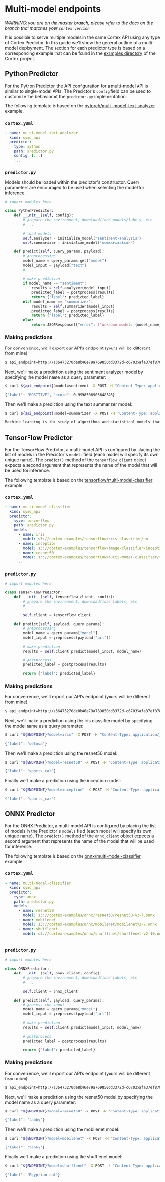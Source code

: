 # Multi-model endpoints

_WARNING: you are on the master branch, please refer to the docs on the branch that matches your `cortex version`_

<!-- CORTEX_VERSION_MINOR -->
It is possible to serve multiple models in the same Cortex API using any type of Cortex Predictor. In this guide we'll show the general outline of a multi-model deployment. The section for each predictor type is based on a corresponding example that can be found in the [examples directory](https://github.com/cortexlabs/cortex/tree/master/examples) of the Cortex project.

## Python Predictor

For the Python Predictor, the API configuration for a multi-model API is similar to single-model APIs. The Predictor's `config` field can be used to customize the behavior of the `predictor.py` implementation.

<!-- CORTEX_VERSION_MINOR -->
The following template is based on the [pytorch/multi-model-text-analyzer](https://github.com/cortexlabs/cortex/tree/master/examples/pytorch/multi-model-text-analyzer) example.

### `cortex.yaml`

```yaml
- name: multi-model-text-analyzer
  kind: sync_api
  predictor:
    type: python
    path: predictor.py
    config: {...}
    ...
```

### `predictor.py`

Models should be loaded within the predictor's constructor. Query parameters are encouraged to be used when selecting the model for inference.

```python
# import modules here

class PythonPredictor:
    def __init__(self, config):
        # prepare the environment, download/load models/labels, etc
        # ...

        # load models
        self.analyzer = initialize_model("sentiment-analysis")
        self.summarizer = initialize_model("summarization")

    def predict(self, query_params, payload):
        # preprocessing
        model_name = query_params.get("model")
        model_input = payload["text"]
        # ...

        # make prediction
        if model_name == "sentiment":
            results = self.analyzer(model_input)
            predicted_label = postprocess(results)
            return {"label": predicted_label}
        elif model_name == "summarizer":
            results = self.summarizer(model_input)
            predicted_label = postprocess(results)
            return {"label": predicted_label}
        else:
            return JSONResponse({"error": f"unknown model: {model_name}"}, status_code=400)
```

### Making predictions

For convenience, we'll export our API's endpoint (yours will be different from mine):

```bash
$ api_endpoint=http://a36473270de8b46e79a769850dd3372d-c67035afa37ef878.elb.us-west-2.amazonaws.com/multi-model-text-analyzer
```

Next, we'll make a prediction using the sentiment analyzer model by specifying the model name as a query parameter:

```bash
$ curl ${api_endpoint}?model=sentiment -X POST -H "Content-Type: application/json" -d @sample-sentiment.json

{"label": "POSITIVE", "score": 0.9998506903648376}
```

Then we'll make a prediction using the text summarizer model:

```bash
$ curl ${api_endpoint}?model=summarizer -X POST -H "Content-Type: application/json" -d @sample-summarizer.json

Machine learning is the study of algorithms and statistical models that computer systems use to perform a specific task. It is seen as a subset of artificial intelligence. Machine learning algorithms are used in a wide variety of applications, such as email filtering and computer vision. In its application across business problems, machine learning is also referred to as predictive analytics.
```

## TensorFlow Predictor

For the TensorFlow Predictor, a multi-model API is configured by placing the list of models in the Predictor's `models` field (each model will specify its own unique name). The `predict()` method of the `tensorflow_client` object expects a second argument that represents the name of the model that will be used for inference.

<!-- CORTEX_VERSION_MINOR -->
The following template is based on the [tensorflow/multi-model-classifier](https://github.com/cortexlabs/cortex/tree/master/examples/tensorflow/multi-model-classifier) example.

### `cortex.yaml`

```yaml
- name: multi-model-classifier
  kind: sync_api
  predictor:
    type: tensorflow
    path: predictor.py
    models:
      - name: iris
        model: s3://cortex-examples/tensorflow/iris-classifier/nn
      - name: inception
        model: s3://cortex-examples/tensorflow/image-classifier/inception
      - name: resnet50
        model: s3://cortex-examples/tensorflow/multi-model-classifier/resnet50
      ...
```

### `predictor.py`

```python
# import modules here

class TensorFlowPredictor:
    def __init__(self, tensorflow_client, config):
        # prepare the environment, download/load labels, etc
        # ...

        self.client = tensorflow_client

    def predict(self, payload, query_params):
        # preprocessing
        model_name = query_params["model"]
        model_input = preprocess(payload["url"])

        # make prediction
        results = self.client.predict(model_input, model_name)

        # postprocess
        predicted_label = postprocess(results)

        return {"label": predicted_label}
```

### Making predictions

For convenience, we'll export our API's endpoint (yours will be different from mine):

```bash
$ api_endpoint=http://a36473270de8b46e79a769850dd3372d-c67035afa37ef878.elb.us-west-2.amazonaws.com/multi-model-classifier
```

Next, we'll make a prediction using the iris classifier model by specifying the model name as a query parameter:

```bash
$ curl "${ENDPOINT}?model=iris" -X POST -H "Content-Type: application/json" -d @sample-iris.json

{"label": "setosa"}
```

Then we'll make a prediction using the resnet50 model:

```bash
$ curl "${ENDPOINT}?model=resnet50" -X POST -H "Content-Type: application/json" -d @sample-image.json

{"label": "sports_car"}
```

Finally we'll make a prediction using the inception model:

```bash
$ curl "${ENDPOINT}?model=inception" -X POST -H "Content-Type: application/json" -d @sample-image.json

{"label": "sports_car"}
```

## ONNX Predictor

For the ONNX Predictor, a multi-model API is configured by placing the list of models in the Predictor's `models` field (each model will specify its own unique name). The `predict()` method of the `onnx_client` object expects a second argument that represents the name of the model that will be used for inference.

<!-- CORTEX_VERSION_MINOR -->
The following template is based on the [onnx/multi-model-classifier](https://github.com/cortexlabs/cortex/tree/master/examples/onnx/multi-model-classifier) example.

### `cortex.yaml`

```yaml
- name: multi-model-classifier
  kind: sync_api
  predictor:
    type: onnx
    path: predictor.py
    models:
      - name: resnet50
        model: s3://cortex-examples/onnx/resnet50/resnet50-v2-7.onnx
      - name: mobilenet
        model: s3://cortex-examples/onnx/mobilenet/mobilenetv2-7.onnx
      - name: shufflenet
        model: s3://cortex-examples/onnx/shufflenet/shufflenet-v2-10.onnx
      ...
```

### `predictor.py`

```python
# import modules here

class ONNXPredictor:
    def __init__(self, onnx_client, config):
        # prepare the environment, download/load labels, etc
        # ...

        self.client = onnx_client

    def predict(self, payload, query_params):
        # process the input
        model_name = query_params["model"]
        model_input = preprocess(payload["url"])

        # make prediction
        results = self.client.predict(model_input, model_name)

        # postprocess
        predicted_label = postprocess(results)

        return {"label": predicted_label}

```

### Making predictions

For convenience, we'll export our API's endpoint (yours will be different from mine):

```bash
$ api_endpoint=http://a36473270de8b46e79a769850dd3372d-c67035afa37ef878.elb.us-west-2.amazonaws.com/multi-model-classifier
```

Next, we'll make a prediction using the resnet50 model by specifying the model name as a query parameter:

```bash
$ curl "${ENDPOINT}?model=resnet50" -X POST -H "Content-Type: application/json" -d @sample.json

{"label": "tabby"}
```

Then we'll make a prediction using the mobilenet model:

```bash
$ curl "${ENDPOINT}?model=mobilenet" -X POST -H "Content-Type: application/json" -d @sample.json

{"label": "tabby"}
```

Finally we'll make a prediction using the shufflenet model:

```bash
$ curl "${ENDPOINT}?model=shufflenet" -X POST -H "Content-Type: application/json" -d @sample.json

{"label": "Egyptian_cat"}
```
